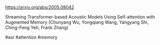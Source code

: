 https://arxiv.org/abs/2005.08042

Streaming Transformer-based Acoustic Models Using Self-attention with Augmented Memory (Chunyang Wu, Yongqiang Wang, Yangyang Shi, Ching-Feng Yeh, Frank Zhang)

#asr #attention #memory 